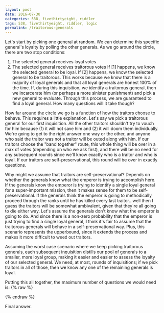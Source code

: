 ```yaml
---
layout: post
date: 2016-07-30
categories: 538, fivethirtyeight, riddler
tags: 538, fivethirtyeight, riddler, logic
permalink: /traitorous-generals
---
```


Let's start by picking one general at random.  We can determine this specific general's loyalty by polling the other generals.  As we go around the circle, there are two stop conditions:
1. The selected general receives <span class="inline-equation" data-expr="\left( \lceil N/2 \rceil \right)-1"></span> loyal votes
2. The selected general receives <span class="inline-equation" data-expr="\left( \lceil N/2 \rceil \right)"></span> traitorous votes
If [1] happens, we know the selected general to be loyal.  If [2] happens, we know the selected general to be traitorous.  This works because we know that there is a majority of loyal generals and that all loyal generals are honest 100% of the time.  If, during this inquisition, we identify a traitorous general, then we incarcerate him (or perhaps a more sinister punishment) and pick a new general to evaluate.  Through this process, we are guaranteed to find a loyal general. How many questions will it take though? 

How far around the circle we go is a function of how the traitors choose to behave.  This requires a little explanation.  Let's say we pick a traitorous general for our first inquisition.  All the other traitors shouldn't try to vouch for him because (1) it will not save him and (2) it will doom them individually.  We're going to get to the right answer one way or the other, and anyone who said the traitor was not a traitor will be outed along with him.  If our traitors choose the "band together" route, this whole thing will be over in a max of <span class="inline-equation" data-expr="2 \left( \lceil N/2 \rceil - 1 \right)"></span> votes (depending on who we ask first), and there will be no need for any subsequent rounds since we'll know exactly who is a traitor and who is loyal.  If our traitors are self-preservational, this round will be over in exactly <span class="inline-equation" data-expr="\left( \lceil N/2 \rceil \right)-1"></span> questions. 

Why might we assume that traitors are self-preservational?  Depends on whether the generals know what the emperor is trying to accomplish here.  If the generals know the emperor is trying to identify a single loyal general for a super-important mission, then it makes sense for them to be self-preservational.  If the generals think the emperor is going to methodically proceed through the ranks until he has killed every last traitor...well then I guess the traitors will be somewhat ambivalent, given that they're all going to die either way.  Let's assume the generals don't know what the emperor is going to do.  And since there is a non-zero probability that the emperor is just trying to find a single loyal general, I think it's fair to assume that the traitorous generals will behave in a self-preservational way.  Plus, this scenario represents the upperbound, since it extends the process and makes it more difficult to weed out traitors.

Assuming the worst case scenario where we keep picking traitorous generals, each subsequent inquisition distills our pool of generals to a smaller, more loyal group, making it easier and easier to assess the loyalty of our selected general.  We need, at most, <span class="inline-equation" data-expr="\left( \lceil N/2 \rceil \right)-1"></span> rounds of inquisitions; if we pick traitors in all of those, then we know any one of the remaining generals is loyal.

Putting this all together, the maximum number of questions we would need is:
{% raw %}
<div class="equation" data-expr="\sum_{i=1}^{\left( \lceil N/2 \rceil \right)-1} \left( i-1 \right ) = \left( \sum_{i=1}^{\lceil N/2 \rceil} i \right) - 1 = \frac{\lceil N/2 \rceil \left( \lceil N/2 \rceil +1 \right )}{2} - 1"></div>
{% endraw %}

Final answer.
